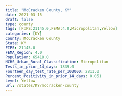```yaml
---
title: "McCracken County, KY"
date: 2021-03-15
draft: false
type: county
tags: [FIPS:21145.0,FEMA:4.0,Micropolitan,Yellow]
categories: [KY]
County: McCracken County
State: KY
FIPS: 21145.0
FEMA_Region: 4.0
Population: 65418.0
NCHS_Urban_Rural_Classification: Micropolitan
Tests_in_prior_14_days: 1839.0
Fourteen_day_test_rate_per_100000: 2811.0
Percent_Positivity_in_prior_14_days: 0.051
Level: Yellow
url: /states/KY/mccracken-county
---
```



